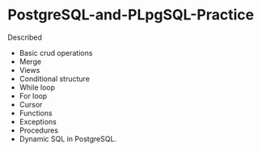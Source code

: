 # PostgreSQL-and-PLpgSQL-Practice
Described 
- Basic crud operations
- Merge
- Views
- Conditional structure
- While loop
- For loop
- Cursor
- Functions
- Exceptions
- Procedures
- Dynamic SQL in PostgreSQL.
